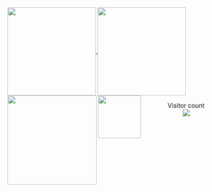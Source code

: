 <a href="#">
  <img height=200 align="center" src="https://my-stats-43gk.vercel.app/api?username=AbishekBista&show_icons=true&theme=radical&hide=contribs,issues&show=discussions_answered&rank_icon=github&include_all_commits=true&card_width=150" />
</a>
<a href="#">
  <img height=200 align="center" src="https://my-stats-43gk.vercel.app/api/top-langs/?username=AbishekBista&hide=html,scss,css&langs_count=8&layout=compact&theme=radical&card_width=150" />
</a>

<img align="left" height=202 src="https://github-readme-streak-stats-git-main-davids-projects-ad77adcc.vercel.app/?user=ABishekBista&theme=radical"/>
<img align="left" height=97 src="https://github-profile-trophy.vercel.app/?username=AbishekBista&theme=radical&no-frame=true&title=Stars,Followers,Commits&column=-1"/>

<p align="center">
  Visitor count<br>
  <img src="https://profile-counter.glitch.me/_AbishekBista/count.svg" />
</p>
